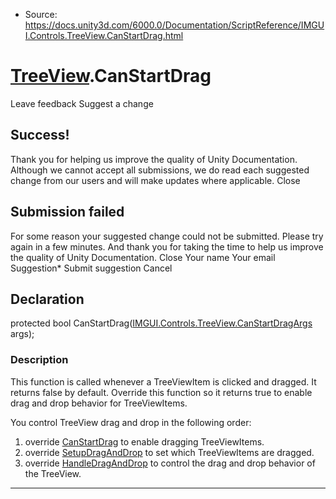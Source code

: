 * Source: https://docs.unity3d.com/6000.0/Documentation/ScriptReference/IMGUI.Controls.TreeView.CanStartDrag.html

#  [TreeView](https://docs.unity3d.com/6000.0/Documentation/ScriptReference/IMGUI.Controls.TreeView.html).CanStartDrag
Leave feedback
Suggest a change
## Success!
Thank you for helping us improve the quality of Unity Documentation. Although we cannot accept all submissions, we do read each suggested change from our users and will make updates where applicable.
Close
## Submission failed
For some reason your suggested change could not be submitted. Please <a>try again</a> in a few minutes. And thank you for taking the time to help us improve the quality of Unity Documentation.
Close
Your name Your email Suggestion* Submit suggestion
Cancel
## Declaration
protected bool CanStartDrag([IMGUI.Controls.TreeView.CanStartDragArgs](https://docs.unity3d.com/6000.0/Documentation/ScriptReference/IMGUI.Controls.TreeView.CanStartDragArgs.html) args); 
### Description
This function is called whenever a TreeViewItem is clicked and dragged. It returns false by default.
Override this function so it returns true to enable drag and drop behavior for TreeViewItems.  
  
You control TreeView drag and drop in the following order:  
1) override [CanStartDrag](https://docs.unity3d.com/6000.0/Documentation/ScriptReference/IMGUI.Controls.TreeView.CanStartDrag.html) to enable dragging TreeViewItems.  
2) override [SetupDragAndDrop](https://docs.unity3d.com/6000.0/Documentation/ScriptReference/IMGUI.Controls.TreeView.SetupDragAndDrop.html) to set which TreeViewItems are dragged.  
3) override [HandleDragAndDrop](https://docs.unity3d.com/6000.0/Documentation/ScriptReference/IMGUI.Controls.TreeView.HandleDragAndDrop.html) to control the drag and drop behavior of the TreeView.  

* * *
